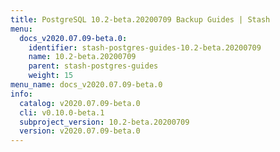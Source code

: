 ```yaml
---
title: PostgreSQL 10.2-beta.20200709 Backup Guides | Stash
menu:
  docs_v2020.07.09-beta.0:
    identifier: stash-postgres-guides-10.2-beta.20200709
    name: 10.2-beta.20200709
    parent: stash-postgres-guides
    weight: 15
menu_name: docs_v2020.07.09-beta.0
info:
  catalog: v2020.07.09-beta.0
  cli: v0.10.0-beta.1
  subproject_version: 10.2-beta.20200709
  version: v2020.07.09-beta.0
---
```


